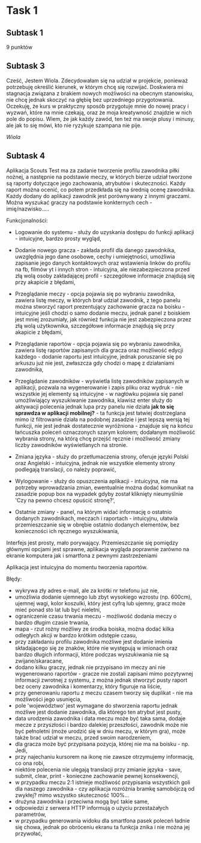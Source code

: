 # Task 1

## Subtask 1

9 punktów


## Subtask 3

Cześć, 
Jestem Wiola. Zdecydowałam się na udział w projekcie, ponieważ potrzebuję określić kierunek, w którym chcę się rozwijać. Doskwiera mi stagnacja związana z brakiem nowych możliwości na obecnym stanowisku, nie chcę jednak skoczyć na głębię bez uprzedniego przygotowania. Oczekuję, że kurs w praktyczny sposób przygotuje mnie do nowej pracy i wyzwań, które na mnie czekają, oraz że moja kreatywność znajdzie w nich pole do popisu. Wiem, że jak każdy zawód, ten też ma swoje plusy i minusy, ale jak to się mówi, kto nie ryzykuje szampana nie pije. 

*Wiola*


## Subtask 4

Aplikacja Scouts Test ma za zadanie tworzenie profilu zawodnika piłki nożnej, a następnie na podstawie meczy, w których bierze udział tworzone są raporty dotyczące jego zachowania, atrybutów i skuteczności. Każdy raport można ocenić, co potem przedkłada się na średnią ocenę zawodnika. Każdy dodany do aplikacji zawodnik jest porównywany z innymi graczami. Można wyszukać graczy na podstawie konkternych cech - imię/nazwisko.....

Funkcjonalności:
* Logowanie do systemu - służy do uzyskania dostępu do funkcji aplikacji - intuicyjne, bardzo prosty wygląd, 

* Dodanie nowego gracza - zakłada profil dla danego zawodnkika, uwzględnia jego dane osobowe, cechy i umiejętności, umożliwia zapisanie jego danych kontaktowych oraz wstawienia linków do profilu na fb, filmów yt i innych stron - intuicyjna, ale niezabezpieczona przed złą wolą osoby zakładającej profil - szczegółowe informacje znajdują się przy akapicie z błędami,

* Przeglądanie meczy - opcja pojawia się po wybraniu zawodnika, zawiera listę meczy, w których brał udział zawodnik, z tego panelu można stworzyć raport prezentujący zachowanie gracza na boisku - intuicyjne jeśli chodzi o samo dodanie meczu, jednak panel z boiskiem jest mniej zrozumiały, jak również funkcja nie jest zabezpieczona przez złą wolą użytkownika, szczegółowe informacje znajdują się przy akapicie z błędami,

* Przeglądanie raportów - opcja pojawia się po wybraniu zawodnika, zawiera listę raportów zapisanych dla gracza oraz możliwość edycji każdego - dodanie raportu jest intuicyjne, jednak poruszanie się po arkuszu już nie jest, zwłaszcza gdy chodzi o mapę z działaniami zawodnika,

* Przeglądanie zawodników - wyświetla listę zawodników zapisanych w aplikacji, pozwala na wygenerowanie i zapis pliku oraz wydruk - nie wszystkie jej elementy są intuicyjne - w nagłówku pojawia się panel umożliwiający wyszukiwanie zawodnika, klawisz enter służy do aktywacji polecenia jednak lupa przy panelu nie działa **jak to się sprawdza w aplikacji mobilnej?** - ta funkcja jest łatwiej dostrzeglana mimo iż filtrowanie działa na podobnej zasadzie i jest lepszą wersją tej funkcji, nie jest jednak dostatecznie wyróżniona - znajduje się na końcu łańcuszka poleceń oznaczonych szarym kolorem; dodałanym możliwość wybrania strony, na którą chcę przejść ręcznie i możliwość zmiany liczby zawodników wyświetlanych na stronie.

* Zmiana języka - służy do przetłumaczenia strony, oferuje języki Polski oraz Angielski - intuicyjna, jednak nie wszystkie elementy strony podlegają translacji, co należy poprawić,

* Wylogowanie - służy do opuszczenia aplikacji - intuicyjna, nie ma potrzeby wprowadzania zmian, ewentualnie można dodać komunikat na zasadzie popup box na wypadek gdyby został kliknięty nieumyślnie 'Czy na pewno chcesz opuścić stronę?',

* Ostatnie zmiany - panel, na którym widać informację o ostatnio dodanych zawodnikach, meczach i raportach - intuicyjnu, ułatwia przemieszczanie się w obrębie ostatnio dodanych elementów, bez konieczności ich ręcznego wyszukiwania,



Interfejs jest prosty, mało porywający. Przemieszczanie się pomiędzy głównymi opcjami jest sprawne, aplikacja wygląda poprawnie zarówno na ekranie komputera jak i smartfona z pewnymi zastrzeżeniami

Aplikacja jest intuicyjna do momentu tworzenia raportów. 


Błędy:
* wykrywa zły adres e-mail, ale za krótki nr telefonu już nie,
* umożliwia dodanie ujemnego lub zbyt wysokiego wzrostu (np. 600cm), ujemnej wagi, kolor koszulki, który jest cyfrą lub ujemny, gracz może mieć ponad sto lat lub być nieletni,
* ograniczenie czasu trwania meczu - możliwość dodania meczy o bardzo długim czasie trwania,
* mapa - rzut rożny możliwy ze środka boiska, można dodać kilka odległych akcji w bardzo krótkim odstępie czasu,
* przy zakładaniu profilu zawodnika możliwe jest dodanie imienia składającego się ze znaków, które nie występują w imionach oraz bardzo długich informacji, które podczas wyszukiwania nie są zwijane/skaracane,
* dodano kilku graczy, jednak nie przypisano im meczy ani nie wygenerowano raportów - gracze nie zostali zapisani mimo pozytywnej informacji zwrotnej z systemu, z można jednak stworzyć pusty raport bez oceny zawodnika i komentarzy, który figuruje na liście,
* przy generowaniu raportu z meczu czasem tworzy się duplikat - nie ma możliwości jego usunięcia,
* pole 'województwo' jest wymagane do stworzenia raportu jednak możliwe jest dodanie zawodnika, dla którego ten atrybut jest pusty,
* data urodzenia zawodnika i data meczu może być taka sama, dodaje mecze z przyszłości i bardzo dalekiej przeszłości, zawodnik może nie być pełnoletni (może urodzić się w dniu meczu, w którym gra), może także brać udział w meczu, przed swoim narodzeniem,
* dla gracza może być przypisana pozycja, której nie ma na boisku - np. Jedi,
* przy najechaniu kursorem na ikonę nie zawsze otrzymujemy informację, co ona robi,
* niektóre polecenia nie ulegają translacji przy zmianie języka - save, submit, clear, print - konieczne zachowanie pewnej konsekwencji,
* w przypadku meczu 2:1 istnieje możliwość przypisania wszystkich goli dla naszego zawodnika - czy aplikacja rozróżnia bramkę samobójczą od zwykłej? mimo wszystko skuteczność 100%...
* drużyna zawodnika i przeciwna mogą być takie same,
* odpowiedzi z serwera HTTP informują o użyciu przestażałych parametrów,
* w przypadku generowania widoku dla smartfona pasek poleceń ładnie się chowa, jednak po obróceniu ekranu ta funkcja znika i nie można jej przywołać,




